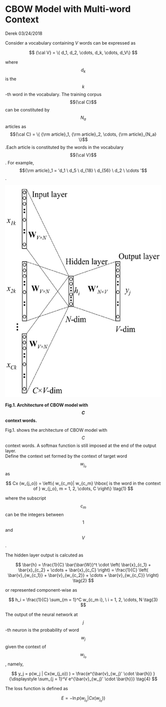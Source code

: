 # CBOW Model with Multi-word Context

Derek 03/24/2018

Consider a vocabulary containing _V_ words can be expressed as


$$
{\cal V} = \{ d_1, d_2, \cdots, d_k, \cdots, d_V\}
$$


where $$d_k$$ is the  $$k$$-th word in the vocabulary. The training corpus $${\cal C}$$  can be constituted by $$N_a$$ articles as $${\cal C} = \{ {\rm article}_1, {\rm article}_2, \cdots, {\rm article}_{N_a} \}$$.Each article is constituted by the words in the vocabulary $${\cal V}$$. For example, $${\rm article}_1 = 'd_1 \ d_5 \ d_{18} \ d_{56} \ d_2 \ \cdots '$$.

![](/assets/CBOW_cword.png)

**Fig.1. Architecture of CBOW model with **$$C$$** context words.**

Fig.1. shows the architecture of CBOW model with $$C$$ context words. A softmax function is still imposed at the end of the output layer.  
Define the context set formed by the context of target word $$w_{j_o}$$ as


$$
Cx (w_{j_o}) = \left\{ w_{c_m}| w_{c_m} \hbox{ is the word in the context of } w_{j_o}, m = 1, 2, \cdots, C \right\} \tag{1}
$$


where the subscript $$c_m$$ can be the integers between $$1$$ and $$V$$.

The hidden layer output is calcuted as


$$
\bar{h} = \frac{1}{C} \bar{\bar{W}}^t \cdot \left( \bar{x}_{c_1} + \bar{x}_{c_2} + \cdots + \bar{x}_{c_C} \right)
 = \frac{1}{C} \left( \bar{v}_{w_{c_1}} + \bar{v}_{w_{c_2}} + \cdots + \bar{v}_{w_{c_C}} \right) \tag{2}
$$


or represented component-wise as


$$
h_i = \frac{1}{C} \sum_{m = 1}^C w_{c_m i}, \ i = 1, 2, \cdots, N 
\tag{3}
$$


The output of the neural network at $$j$$-th neuron is the probability of word $$w_j$$ given the context of $$w_{j_o}$$, namely,


$$
y_j = p(w_j | Cx(w_{j_o}) ) = \frac{e^{\bar{v}_{w_j}' \cdot \bar{h}} }{\displaystyle \sum_{j = 1}^V e^{\bar{v}_{w_j}' \cdot \bar{h}}} \tag{4}
$$


The loss function is defined as


$$
E = -\ln p(w_{j_o}| Cx(w_{j_o})) \tag{5}
$$


